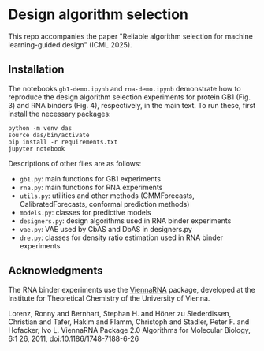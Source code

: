 # Design algorithm selection
This repo accompanies the paper "Reliable algorithm selection for machine learning-guided design" (ICML 2025).

## Installation

The notebooks `gb1-demo.ipynb` and `rna-demo.ipynb` demonstrate how to reproduce the design algorithm selection experiments for protein GB1
(Fig. 3) and RNA binders (Fig. 4), respectively, in the main text. To run these, first install the necessary packages:

```
python -m venv das
source das/bin/activate
pip install -r requirements.txt
jupyter notebook
```

Descriptions of other files are as follows:
- `gb1.py`: main functions for GB1 experiments
- `rna.py`: main functions for RNA experiments
- `utils.py`: utilities and other methods (GMMForecasts, CalibratedForecasts, conformal prediction methods)
- `models.py`: classes for predictive models
- `designers.py`: design algorithms used in RNA binder experiments
- `vae.py`: VAE used by CbAS and DbAS in designers.py
- `dre.py`: classes for density ratio estimation used in RNA binder experiments

## Acknowledgments

The RNA binder experiments use the [ViennaRNA](https://www.tbi.univie.ac.at/RNA/#) package, developed at the Institute for Theoretical Chemistry of the University of Vienna.

Lorenz, Ronny and Bernhart, Stephan H. and Höner zu Siederdissen, Christian and Tafer, Hakim and Flamm, Christoph and Stadler, Peter F. and Hofacker, Ivo L.
ViennaRNA Package 2.0
Algorithms for Molecular Biology, 6:1 26, 2011, doi:10.1186/1748-7188-6-26